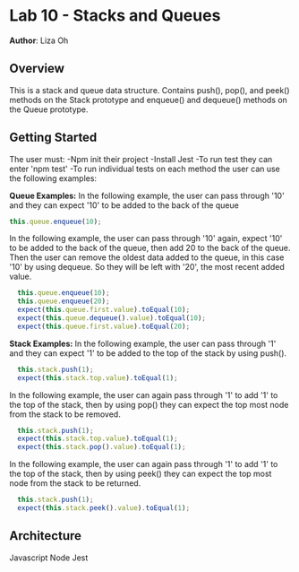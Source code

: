 # Lab 10 - Stacks and Queues

**Author**: Liza Oh

## Overview
This is a stack and queue data structure. Contains push(), pop(), and peek() methods on the Stack prototype and enqueue() and dequeue() methods on the Queue prototype.

## Getting Started
The user must:
-Npm init their project
-Install Jest
-To run test they can enter 'npm test'
-To run individual tests on each method the user can use the following examples:

**Queue Examples:**
In the following example, the user can pass through '10' and they can expect '10' to be added to the back of the queue

```javascript
this.queue.enqueue(10);
```

In the following example, the user can pass through '10' again, expect '10' to be added to the back of the queue, then add 20 to the back of the queue. Then the user can remove the oldest data added to the queue, in this case '10' by using dequeue. So they will be left with '20', the most recent added value.

``` javascript
  this.queue.enqueue(10);
  this.queue.enqueue(20);
  expect(this.queue.first.value).toEqual(10);
  expect(this.queue.dequeue().value).toEqual(10);
  expect(this.queue.first.value).toEqual(20);
```

**Stack Examples:**
In the following example, the user can pass through '1' and they can expect '1' to be added to the top of the stack by using push().

```javascript
  this.stack.push(1);
  expect(this.stack.top.value).toEqual(1);
```

In the following example, the user can again pass through '1' to add '1' to the top of the stack, then by using pop() they can expect the top most node from the stack to be removed.

``` javascript
  this.stack.push(1);
  expect(this.stack.top.value).toEqual(1);
  expect(this.stack.pop().value).toEqual(1);
```

In the following example, the user can again pass through '1' to add '1' to the top of the stack, then by using peek() they can expect the top most node from the stack to be returned.

```javascript
  this.stack.push(1);
  expect(this.stack.peek().value).toEqual(1);
```

## Architecture
Javascript
Node
Jest